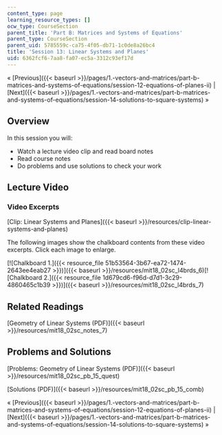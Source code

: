 ```yaml
---
content_type: page
learning_resource_types: []
ocw_type: CourseSection
parent_title: 'Part B: Matrices and Systems of Equations'
parent_type: CourseSection
parent_uid: 5785559c-ca75-4f05-db71-1c0de8a26bc4
title: 'Session 13: Linear Systems and Planes'
uid: 6362fcf6-7aa8-fa07-ec5a-3312c93ef17d
---
```


« [Previous]({{< baseurl >}}/pages/1.-vectors-and-matrices/part-b-matrices-and-systems-of-equations/session-12-equations-of-planes-ii) | [Next]({{< baseurl >}}/pages/1.-vectors-and-matrices/part-b-matrices-and-systems-of-equations/session-14-solutions-to-square-systems) »

Overview
--------

In this session you will:

*   Watch a lecture video clip and read board notes
*   Read course notes
*   Do problems and use solutions to check your work

Lecture Video
-------------

### Video Excerpts

[Clip: Linear Systems and Planes]({{< baseurl >}}/resources/clip-linear-systems-and-planes)

The following images show the chalkboard contents from these video excerpts. Click each image to enlarge.

[![Chalkboard 1.]({{< resource_file 51b53564-3b67-ea72-1474-2643ee4eab27 >}})]({{< baseurl >}}/resources/mit18_02sc_l4brds_6)[![Chalkboard 2.]({{< resource_file 1d679cd6-f96d-d7d1-3c29-4860465c1b39 >}})]({{< baseurl >}}/resources/mit18_02sc_l4brds_7)

Related Readings
----------------

[Geometry of Linear Systems (PDF)]({{< baseurl >}}/resources/mit18_02sc_notes_7)

Problems and Solutions
----------------------

[Problems: Geometry of Linear Systems (PDF)]({{< baseurl >}}/resources/mit18_02sc_pb_15_quest)

[Solutions (PDF)]({{< baseurl >}}/resources/mit18_02sc_pb_15_comb)

« [Previous]({{< baseurl >}}/pages/1.-vectors-and-matrices/part-b-matrices-and-systems-of-equations/session-12-equations-of-planes-ii) | [Next]({{< baseurl >}}/pages/1.-vectors-and-matrices/part-b-matrices-and-systems-of-equations/session-14-solutions-to-square-systems) »